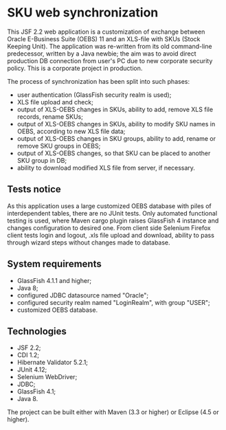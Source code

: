 # SKU web synchronization #

This JSF 2.2 web application is a customization of exchange between Oracle E-Business Suite (OEBS) 11 and an XLS-file with SKUs (Stock Keeping Unit). The application was re-written from its old command-line predecessor, written by a Java newbie; the aim was to avoid direct production DB connection from user's PC due to new corporate security policy. This is a corporate project in production. 

The process of synchronization has been split into such phases:

- user authentication (GlassFish security realm is used);
- XLS file upload and check;
- output of XLS-OEBS changes in SKUs, ability to add, remove XLS file records, rename SKUs;
- output of XLS-OEBS changes in SKUs, ability to modify SKU names in OEBS, according to new XLS file data;
- output of XLS-OEBS changes in SKU groups, ability to add, rename or remove SKU groups in OEBS;
- output of XLS-OEBS changes, so that SKU can be placed to another SKU group in DB;
- ability to download modified XLS file from server, if necessary.

## Tests notice ##

As this application uses a large customized OEBS database with piles of interdependent tables, there are no JUnit tests. Only automated functional testing is used, where Maven cargo plugin raises GlassFish 4 instance and changes configuration to desired one. From client side Selenium Firefox client tests login and logout, .xls file upload and download, ability to pass through wizard steps without changes made to database.

## System requirements ##

- GlassFish 4.1.1 and higher;
- Java 8;
- configured JDBC datasource named "Oracle";
- configured security realm named "LoginRealm", with group "USER";
- customized OEBS database.

## Technologies ##

- JSF 2.2;
- CDI 1.2;
- Hibernate Validator 5.2.1;
- JUnit 4.12;
- Selenium WebDriver;
- JDBC;
- GlassFish 4.1;
- Java 8.

The project can be built either with Maven (3.3 or higher) or Eclipse (4.5 or higher).




